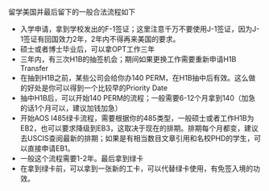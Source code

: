 留学美国并最后留下的一般合法流程如下
- 入学申请，拿到学校发出的F-1签证；这里注意千万不要使用J-1签证，因为J-1签证有回国效力2年，2年内不得再来美国的要求。
- 硕士或者博士毕业后，可以拿OPT工作三年
- 三年内，有三次H1B的抽签机会；期间如果更换工作需要重新申请H1B Transfer
- 在抽到H1B之前，某些公司会给你办140 PERM，在H1B抽中后有效。这么做的好处是你可以得到一个比较早的Priority Date
- 抽中H1B后，可以开始140 PERM的流程；一般需要6-12个月拿到140（加急的话1个月可以，建议加钱加急）
- 开始AOS I485绿卡流程，需要根据你的485类型，一般硕士或者工作H1B为EB2，也可以要求降级到EB3，这取决于现在的排期。排期每个月都变，建议去USCIS查阅最新的排期；如果是有相当数目文章引用和名校PHD的学生，可以直接申请EB1。
- 一般这个流程需要1-2年。最后拿到绿卡
- 在拿到绿卡前，可以拿到一张新的工卡，可以代替绿卡使用，有免签入境的功效。
